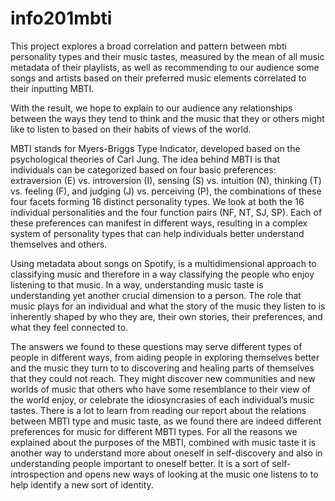 # info201mbti
This project explores a broad correlation and pattern between mbti personality types and their music tastes, measured by the mean of all music metadata of their playlists, as well as recommending to our audience some songs and artists based on their preferred music elements correlated to their inputting MBTI. 

With the result, we hope to explain to our audience any relationships between the ways they tend to think and the music that they or others might like to listen to based on their habits of views of the world.

MBTI stands for Myers-Briggs Type Indicator, developed based on the psychological theories of Carl Jung. The idea behind MBTI is that individuals can be categorized based on four basic preferences: extraversion (E) vs. introversion (I), sensing (S) vs. intuition (N), thinking (T) vs. feeling (F), and judging (J) vs. perceiving (P), the combinations of these four facets forming 16 distinct personality types. We look at both the 16 individual personalities and the four function pairs (NF, NT, SJ, SP). Each of these preferences can manifest in different ways, resulting in a complex system of personality types that can help individuals better understand themselves and others. 

Using metadata about songs on Spotify, is a multidimensional approach to classifying music and therefore in a way classifying the people who enjoy listening to that music. In a way, understanding music taste is understanding yet another crucial dimension to a person. The role that music plays for an individual and what the story of the music they listen to is inherently shaped by who they are, their own stories, their preferences, and what they feel connected to.

The answers we found to these questions may serve different types of people in different ways, from aiding people in exploring themselves better and the music they turn to to discovering and healing parts of themselves that they could not reach. They might discover new communities and new worlds of music that others who have some resemblance to their view of the world enjoy, or celebrate the idiosyncrasies of each individual’s music tastes. There is a lot to learn from reading our report about the relations between MBTI type and music taste, as we found there are indeed different preferences for music for different MBTI types. For all the reasons we explained about the purposes of the MBTI, combined with music taste it is another way to understand more about oneself in self-discovery and also in understanding people important to oneself better. It is a sort of self-introspection and opens new ways of looking at the music one listens to to help identify a new sort of identity.



